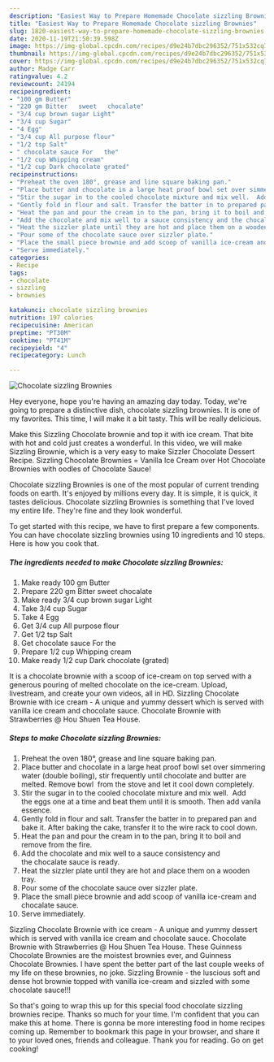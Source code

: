 ```yaml
---
description: "Easiest Way to Prepare Homemade Chocolate sizzling Brownies"
title: "Easiest Way to Prepare Homemade Chocolate sizzling Brownies"
slug: 1820-easiest-way-to-prepare-homemade-chocolate-sizzling-brownies
date: 2020-11-19T21:50:39.598Z
image: https://img-global.cpcdn.com/recipes/d9e24b7dbc296352/751x532cq70/chocolate-sizzling-brownies-recipe-main-photo.jpg
thumbnail: https://img-global.cpcdn.com/recipes/d9e24b7dbc296352/751x532cq70/chocolate-sizzling-brownies-recipe-main-photo.jpg
cover: https://img-global.cpcdn.com/recipes/d9e24b7dbc296352/751x532cq70/chocolate-sizzling-brownies-recipe-main-photo.jpg
author: Madge Carr
ratingvalue: 4.2
reviewcount: 24194
recipeingredient:
- "100 gm Butter"
- "220 gm Bitter   sweet   chocalate"
- "3/4 cup brown sugar Light"
- "3/4 cup Sugar"
- "4 Egg"
- "3/4 cup All purpose flour"
- "1/2 tsp Salt"
- " chocolate sauce For   the"
- "1/2 cup Whipping cream"
- "1/2 cup Dark chocolate grated"
recipeinstructions:
- "Preheat the oven 180°, grease and line square baking pan."
- "Place butter and chocolate in a large heat proof bowl set over simmering water (double boiling), stir frequently until chocolate and butter are melted. Remove bowl  from the stove and let it cool down completely."
- "Stir the sugar in to the cooled chocolate mixture and mix well.  Add the eggs one at a time and beat them until it is smooth. Then add vanila essence."
- "Gently fold in flour and salt. Transfer the batter in to prepared pan and bake it. After baking the cake, transfer it to the wire rack to cool down."
- "Heat the pan and pour the cream in to the pan, bring it to boil and remove from the fire."
- "Add the chocolate and mix well to a sauce consistency and the chocalate sauce is ready."
- "Heat the sizzler plate until they are hot and place them on a wooden tray."
- "Pour some of the chocolate sauce over sizzler plate."
- "Place the small piece brownie and add scoop of vanilla ice-cream and chocalate sauce."
- "Serve immediately."
categories:
- Recipe
tags:
- chocolate
- sizzling
- brownies

katakunci: chocolate sizzling brownies 
nutrition: 197 calories
recipecuisine: American
preptime: "PT30M"
cooktime: "PT41M"
recipeyield: "4"
recipecategory: Lunch

---
```



![Chocolate sizzling Brownies](https://img-global.cpcdn.com/recipes/d9e24b7dbc296352/751x532cq70/chocolate-sizzling-brownies-recipe-main-photo.jpg)

Hey everyone, hope you're having an amazing day today. Today, we're going to prepare a distinctive dish, chocolate sizzling brownies. It is one of my favorites. This time, I will make it a bit tasty. This will be really delicious.

Make this Sizzling Chocolate brownie and top it with ice cream. That bite with hot and cold just creates a wonderful. In this video, we will make Sizzling Brownie, which is a very easy to make Sizzler Chocolate Dessert Recipe. Sizzling Chocolate Brownies = Vanilla Ice Cream over Hot Chocolate Brownies with oodles of Chocolate Sauce!

Chocolate sizzling Brownies is one of the most popular of current trending foods on earth. It's enjoyed by millions every day. It is simple, it is quick, it tastes delicious. Chocolate sizzling Brownies is something that I've loved my entire life. They're fine and they look wonderful.


To get started with this recipe, we have to first prepare a few components. You can have chocolate sizzling brownies using 10 ingredients and 10 steps. Here is how you cook that.

<!--inarticleads1-->

##### The ingredients needed to make Chocolate sizzling Brownies:

1. Make ready 100 gm Butter
1. Prepare 220 gm Bitter   sweet   chocalate
1. Make ready 3/4 cup brown sugar Light
1. Take 3/4 cup Sugar
1. Take 4 Egg
1. Get 3/4 cup All purpose flour
1. Get 1/2 tsp Salt
1. Get  chocolate sauce For   the
1. Prepare 1/2 cup Whipping cream
1. Make ready 1/2 cup Dark chocolate (grated)


It is a chocolate brownie with a scoop of ice-cream on top served with a generous pouring of melted chocolate on the ice-cream. Upload, livestream, and create your own videos, all in HD. Sizzling Chocolate Brownie with ice cream - A unique and yummy dessert which is served with vanilla ice cream and chocolate sauce. Chocolate Brownie with Strawberries @ Hou Shuen Tea House. 

<!--inarticleads2-->

##### Steps to make Chocolate sizzling Brownies:

1. Preheat the oven 180°, grease and line square baking pan.
1. Place butter and chocolate in a large heat proof bowl set over simmering water (double boiling), stir frequently until chocolate and butter are melted. Remove bowl  from the stove and let it cool down completely.
1. Stir the sugar in to the cooled chocolate mixture and mix well.  Add the eggs one at a time and beat them until it is smooth. Then add vanila essence.
1. Gently fold in flour and salt. Transfer the batter in to prepared pan and bake it. After baking the cake, transfer it to the wire rack to cool down.
1. Heat the pan and pour the cream in to the pan, bring it to boil and remove from the fire.
1. Add the chocolate and mix well to a sauce consistency and the chocalate sauce is ready.
1. Heat the sizzler plate until they are hot and place them on a wooden tray.
1. Pour some of the chocolate sauce over sizzler plate.
1. Place the small piece brownie and add scoop of vanilla ice-cream and chocalate sauce.
1. Serve immediately.


Sizzling Chocolate Brownie with ice cream - A unique and yummy dessert which is served with vanilla ice cream and chocolate sauce. Chocolate Brownie with Strawberries @ Hou Shuen Tea House. These Guinness Chocolate Brownies are the moistest brownies ever, and Guinness Chocolate Brownies. I have spent the better part of the last couple weeks of my life on these brownies, no joke. Sizzling Brownie - the luscious soft and dense hot brownie topped with vanilla ice-cream and sizzled with some chocolate sauce!!! 

So that's going to wrap this up for this special food chocolate sizzling brownies recipe. Thanks so much for your time. I'm confident that you can make this at home. There is gonna be more interesting food in home recipes coming up. Remember to bookmark this page in your browser, and share it to your loved ones, friends and colleague. Thank you for reading. Go on get cooking!
